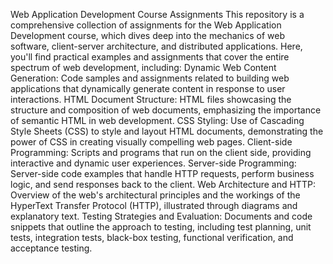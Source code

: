 Web Application Development Course Assignments
This repository is a comprehensive collection of assignments for the Web Application Development course, 
which dives deep into the mechanics of web software, client-server architecture, and distributed applications. 
Here, you'll find practical examples and assignments that cover the entire spectrum of web development, 
including:
Dynamic Web Content Generation: Code samples and assignments related to building web applications that dynamically generate content in response to user interactions.
HTML Document Structure: HTML files showcasing the structure and composition of web documents, emphasizing the importance of semantic HTML in web development.
CSS Styling: Use of Cascading Style Sheets (CSS) to style and layout HTML documents, demonstrating the power of CSS in creating visually compelling web pages.
Client-side Programming: Scripts and programs that run on the client side, providing interactive and dynamic user experiences.
Server-side Programming: Server-side code examples that handle HTTP requests, perform business logic, and send responses back to the client.
Web Architecture and HTTP: Overview of the web's architectural principles and the workings of the HyperText Transfer Protocol (HTTP), illustrated through diagrams and explanatory text.
Testing Strategies and Evaluation: Documents and code snippets that outline the approach to testing, including test planning, unit tests, integration tests, black-box testing, functional verification, and acceptance testing.
